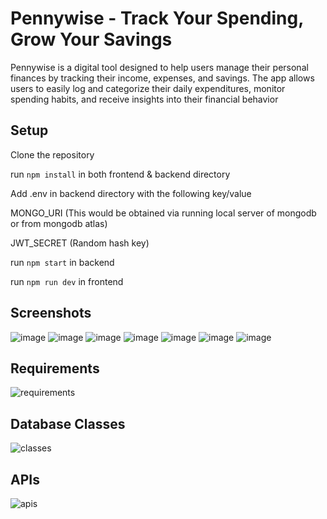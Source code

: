# Pennywise - Track Your Spending, Grow Your Savings

Pennywise is a digital tool designed to help users manage their personal finances by tracking their income, expenses, and savings. The app allows users to easily log and categorize their daily expenditures, monitor spending habits, and receive insights into their financial behavior

## Setup

Clone the repository

run `npm install` in both frontend & backend directory

Add .env in backend directory with the following key/value

MONGO_URI (This would be obtained via running local server of mongodb or from mongodb atlas)

JWT_SECRET (Random hash key)

run `npm start` in backend

run `npm run dev` in frontend

## Screenshots
![image](https://github.com/user-attachments/assets/0bdfc99f-0128-4649-9ca8-4e5ff4101b83)
![image](https://github.com/user-attachments/assets/4402a004-ed07-41b7-b196-e2de221d3b50)
![image](https://github.com/user-attachments/assets/9ebca399-2364-4b7e-9d22-f409eee973f5)
![image](https://github.com/user-attachments/assets/eb2a1144-ac72-4d76-ab4d-839195d8c49a)
![image](https://github.com/user-attachments/assets/d7ee2a66-34d2-47ff-b5dc-b4514fd95e2a)
![image](https://github.com/user-attachments/assets/4fb1fc79-918c-4ad6-99d2-37d4632311af)
![image](https://github.com/user-attachments/assets/5abd8ff5-4b69-426b-abaf-77e98d39cc62)


## Requirements

![requirements](https://github.com/user-attachments/assets/55b2d6fe-f9a4-4dda-aa56-801e733632a5)

## Database Classes

![classes](https://github.com/user-attachments/assets/17e6fd71-f99d-4830-8814-36a48abd29a7)

## APIs

![apis](https://github.com/user-attachments/assets/64f227cb-bfad-44d7-ae64-fae4c3a8b22c)
